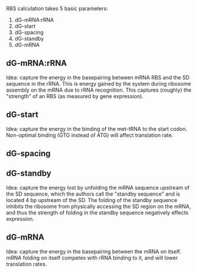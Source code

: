
RBS calculation takes 5 basic parameters:

1. dG-mRNA:rRNA
2. dG-start
3. dG-spacing
4. dG-standby
5. dG-mRNA


## dG-mRNA:rRNA
Idea: capture the energy in the basepairing between mRNA RBS and the SD sequence in the rRNA. This is energy gained by the system during ribosome assembly on the mRNA due to rRNA recognition. This captures (roughly) the "strength" of an RBS (as measured by gene expression).

## dG-start
Idea: capture the energy in the binding of the met-tRNA to the start codon. Non-optimal binding (GTG instead of ATG) will affect translation rate.

## dG-spacing


## dG-standby
Idea: capture the energy lost by unfolding the mRNA sequence upstream of the SD sequence, which the authors call the "standby sequence" and is located 4 bp upstream of the SD. The folding of the standby sequence inhibits the ribosome from physically accessing the SD region on the mRNA, and thus the strength of folding in the standby sequence negatively effects expression.

## dG-mRNA
Idea: capture the energy in the basepairing between the mRNA on itself. mRNA folding on itself competes with rRNA binding to it, and will lower translation rates.
